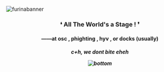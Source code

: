 ![furinabanner](https://media.discordapp.net/attachments/1175640482433470514/1260140397452066976/Untitled190_20240709114611.png?ex=668e3cb3&is=668ceb33&hm=57d52b96012a4f3caed356b89e4b04b422730291f87b66ad7fec65c198eb55a5&)


<h3 align="center">❛ All The World's a Stage ! ❜</h1>
<h4 align="center">——at osc , phighting , hyv , or docks (usually)</h3>
<h5 align="center">c+h, we dont bite eheh

![bottom](https://media.discordapp.net/attachments/1175640482433470514/1259783749730566228/light_blue_angelic_v4.1.png?ex=668cf08b&is=668b9f0b&hm=be724ec21546746bd1ab86ae0604b4b28ea552148ea65a1879530f901da3d095&)
